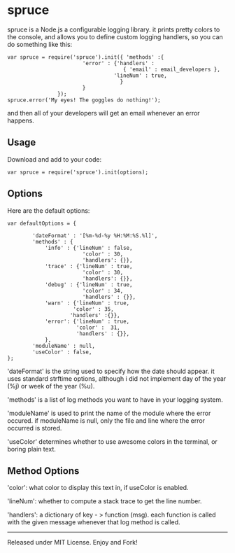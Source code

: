 spruce
===========

spruce is a Node.js a configurable logging library. it prints pretty colors to the console, and allows you to define custom logging handlers, so you can do something like this:

    var spruce = require('spruce').init({ 'methods' :{ 
                            'error' : {'handlers' :
                                         { 'email' : email_developers },
                                      'lineNum' : true,
                                        }
                            }
                    }); 
    spruce.error('My eyes! The goggles do nothing!');

and then all of your developers will get an email whenever an error happens.

Usage
-----
Download and add to your code:

    var spruce = require('spruce').init(options);

Options 
-------
Here are the default options:

    var defaultOptions = {
            
            'dateFormat' : '[%m-%d-%y %H:%M:%S.%l]',
            'methods' : {
                'info' : {'lineNum' : false,
                            'color' : 30,
                            'handlers': {}},
                'trace' : {'lineNum' : true,
                            'color' : 30,
                            'handlers': {}},
                'debug' : {'lineNum' : true,
                            'color' : 34,
                            'handlers' : {}},
                'warn' : {'lineNum' : true,
                         'color' : 35,
                        'handlers' :{}},
                'error': {'lineNum' : true,
                          'color' :  31,
                          'handlers' : {}},
                },
            'moduleName' : null,
            'useColor' : false,
    };

'dateFormat' is the string used to specify how the date should appear. it uses standard strftime
options, although i did not implement day of the year (%j) or week of the year (%u). 

'methods' is a list of log methods you want to have in your logging system. 

'moduleName' is used to print the name of the module where the error occured.
if moduleName is null, only the file and line where the error occurred is stored.

'useColor' determines whether to use awesome colors in the terminal, or boring plain text.

Method Options
----- 
'color': what color to display this text in, if useColor is enabled.

'lineNum': whether to compute a stack trace to get the line number.

'handlers': a dictionary of key - > function (msg). each function is called with the given message whenever that log method is called.


-------
Released under MIT License. Enjoy and Fork!
